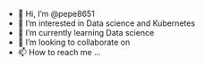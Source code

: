 - 👋 Hi, I’m @pepe8651
- 👀 I’m interested in Data science and Kubernetes
- 🌱 I’m currently learning Data science
- 💞️ I’m looking to collaborate on 
- 📫 How to reach me ...

<!---
pepe8651/pepe8651 is a ✨ special ✨ repository because its `README.md` (this file) appears on your GitHub profile.
You can click the Preview link to take a look at your changes.
--->
